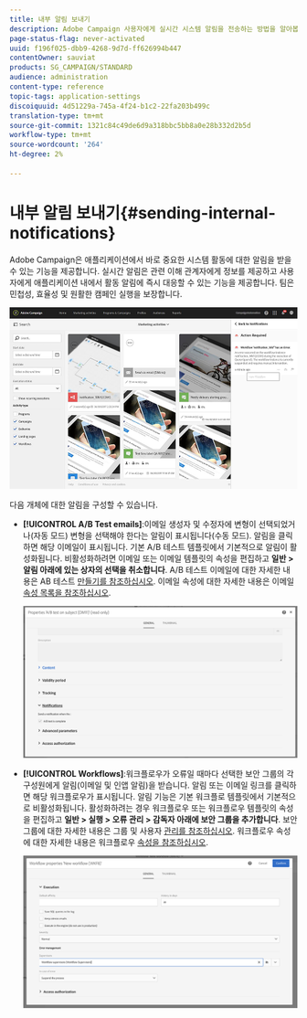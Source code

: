 ```yaml
---
title: 내부 알림 보내기
description: Adobe Campaign 사용자에게 실시간 시스템 알림을 전송하는 방법을 알아봅니다.
page-status-flag: never-activated
uuid: f196f025-dbb9-4268-9d7d-ff626994b447
contentOwner: sauviat
products: SG_CAMPAIGN/STANDARD
audience: administration
content-type: reference
topic-tags: application-settings
discoiquuid: 4d51229a-745a-4f24-b1c2-22fa203b499c
translation-type: tm+mt
source-git-commit: 1321c84c49de6d9a318bbc5bb8a0e28b332d2b5d
workflow-type: tm+mt
source-wordcount: '264'
ht-degree: 2%

---
```



# 내부 알림 보내기{#sending-internal-notifications}

Adobe Campaign은 애플리케이션에서 바로 중요한 시스템 활동에 대한 알림을 받을 수 있는 기능을 제공합니다. 실시간 알림은 관련 이해 관계자에게 정보를 제공하고 사용자에게 애플리케이션 내에서 활동 알림에 즉시 대응할 수 있는 기능을 제공합니다. 팀은 민첩성, 효율성 및 원활한 캠페인 실행을 보장합니다.

![](assets/pulse_3.png)

다음 개체에 대한 알림을 구성할 수 있습니다.

* **[!UICONTROL A/B Test emails]**:이메일 생성자 및 수정자에 변형이 선택되었거나(자동 모드) 변형을 선택해야 한다는 알림이 표시됩니다(수동 모드). 알림을 클릭하면 해당 이메일이 표시됩니다. 기본 A/B 테스트 템플릿에서 기본적으로 알림이 활성화됩니다. 비활성화하려면 이메일 또는 이메일 템플릿의 속성을 편집하고 **일반 > 알림 아래에 있는 상자의 선택을 취소합니다**. A/B 테스트 이메일에 대한 자세한 내용은 AB 테스트 [만들기를 참조하십시오](../../channels/using/designing-an-a-b-test-email.md). 이메일 속성에 대한 자세한 내용은 이메일 [속성 목록을 참조하십시오](../../administration/using/configuring-email-channel.md#list-of-email-properties).

   ![](assets/pulse_2.png)

* **[!UICONTROL Workflows]**:워크플로우가 오류일 때마다 선택한 보안 그룹의 각 구성원에게 알림(이메일 및 인앱 알림)을 받습니다. 알림 또는 이메일 링크를 클릭하면 해당 워크플로우가 표시됩니다. 알림 기능은 기본 워크플로 템플릿에서 기본적으로 비활성화됩니다. 활성화하려는 경우 워크플로우 또는 워크플로우 템플릿의 속성을 편집하고 **일반 > 실행 > 오류 관리 > 감독자 아래에 보안 그룹을 추가합니다**. 보안 그룹에 대한 자세한 내용은 그룹 및 사용자 [관리를 참조하십시오](../../administration/using/managing-groups-and-users.md). 워크플로우 속성에 대한 자세한 내용은 워크플로우 [속성을 참조하십시오](../../automating/using/managing-execution-options.md).

   ![](assets/pulse_1.png)
